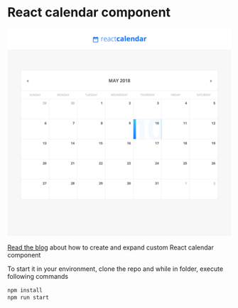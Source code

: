 # React calendar component

![Custom React Calendar Component](./screen.png "Custom React Calendar Component")

[Read the blog](https://blog.flowandform.agency/create-a-custom-calendar-in-react-3df1bfd0b728) about how to create and expand custom React calendar component

To start it in your environment, clone the repo and while in folder, execute following commands

~~~
npm install
npm run start
~~~

